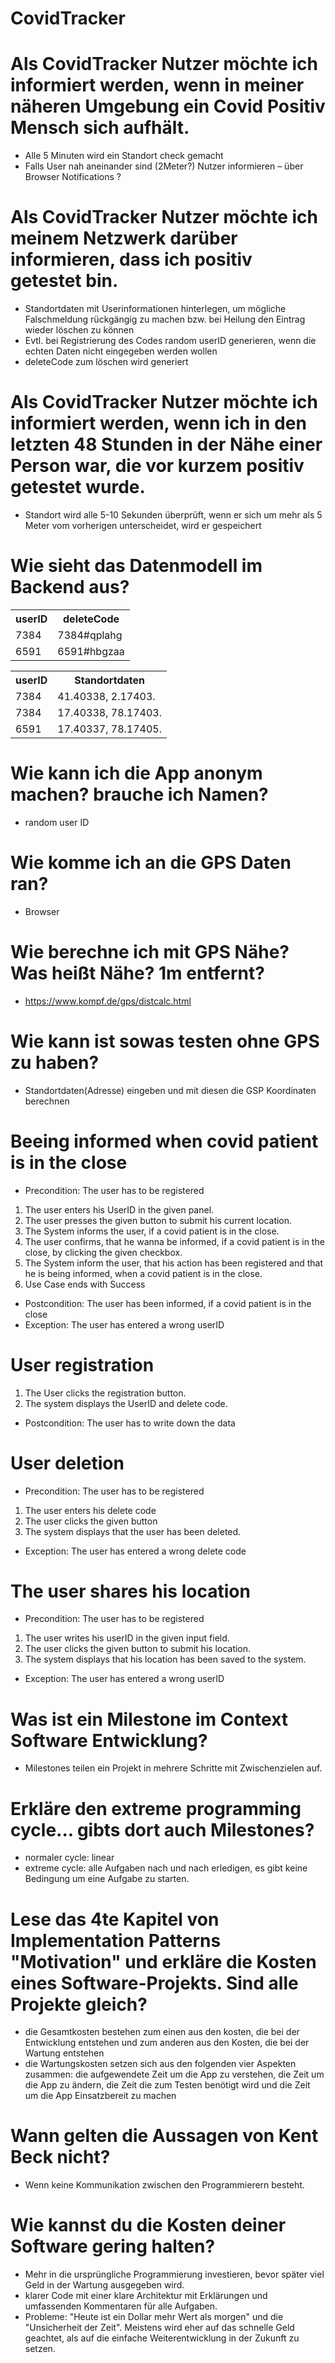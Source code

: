 # CovidTracker

# Als CovidTracker Nutzer möchte ich informiert werden, wenn in meiner näheren Umgebung ein Covid Positiv Mensch sich aufhält.
-	Alle 5 Minuten wird ein Standort check gemacht
-	Falls User nah aneinander sind (2Meter?) Nutzer informieren – über Browser Notifications ?

# Als CovidTracker Nutzer möchte ich meinem Netzwerk darüber informieren, dass ich positiv getestet bin.
-	Standortdaten mit Userinformationen hinterlegen, um mögliche Falschmeldung rückgängig zu machen bzw. bei Heilung den Eintrag wieder löschen zu können
-	Evtl. bei Registrierung des Codes random userID generieren, wenn die echten Daten nicht eingegeben werden wollen
-	deleteCode zum löschen wird generiert

# Als CovidTracker Nutzer möchte ich informiert werden, wenn ich in den letzten 48 Stunden in der Nähe einer Person war, die vor kurzem positiv getestet wurde.
-	Standort wird alle 5-10 Sekunden überprüft, wenn er sich um mehr als 5 Meter vom vorherigen unterscheidet, wird er gespeichert

# Wie sieht das Datenmodell im Backend aus?
<table>
  <tr>
    <th><b>userID</b></th>
    <th><b>deleteCode</b></th>
  </tr>
  <tr>
    <td>7384</td>
    <td>7384#qplahg</td>
  </tr>
    <tr>
    <td>6591</td>
    <td>6591#hbgzaa</td>
  </tr>
</table>

<table>
  <tr>
    <th><b>userID</b></th>
    <th><b>Standortdaten</b></th>
  </tr>
  <tr>
    <td>7384</td>
    <td>41.40338, 2.17403.</td>
  </tr>
    <tr>
    <td>7384</td>
    <td>17.40338, 78.17403.</td>
  </tr>
   <tr>
    <td>6591</td>
    <td>17.40337, 78.17405.</td>
  </tr>
</table>

# Wie kann ich die App anonym machen? brauche ich Namen?
-	random user ID
# Wie komme ich an die GPS Daten ran?
-	Browser
# Wie berechne ich mit GPS Nähe? Was heißt Nähe? 1m entfernt?
-	https://www.kompf.de/gps/distcalc.html
# Wie kann ist sowas testen ohne GPS zu haben?
-	Standortdaten(Adresse) eingeben und mit diesen die GSP Koordinaten berechnen

# Beeing informed when covid patient is in the close
- Precondition: The user has to be registered
1. The user enters his UserID in the given panel.
2. The user presses the given button to submit his current location.
3. The System informs the user, if a covid patient is in the close.
4. The user confirms, that he wanna be informed, if a covid patient is in the close, by clicking the given checkbox.
5. The System inform the user, that his action has been registered and that he is being informed, when a covid patient is in the close.
6. Use Case ends with Success
- Postcondition: The user has been informed, if a covid patient is in the close
- Exception: The user has entered a wrong userID

# User registration 
1. The User clicks the registration button.
2. The system displays the UserID and delete code.
- Postcondition: The user has to write down the data

# User deletion
- Precondition: The user has to be registered
1. The user enters his delete code
2. The user clicks the given button
3. The system displays that the user has been deleted.
- Exception: The user has entered a wrong delete code

# The user shares his location
- Precondition: The user has to be registered
1. The user writes his userID in the given input field.
2. The user clicks the given button to submit his location.
3. The system displays that his location has been saved to the system.
- Exception: The user has entered a wrong userID

# Was ist ein Milestone im Context Software Entwicklung?
- Milestones teilen ein Projekt in mehrere Schritte mit Zwischenzielen auf.

# Erkläre den extreme programming cycle... gibts dort auch Milestones?
- normaler cycle: linear
- extreme cycle: alle Aufgaben nach und nach erledigen, es gibt keine Bedingung um eine Aufgabe zu starten.

# Lese das 4te Kapitel von Implementation Patterns "Motivation" und erkläre die Kosten eines Software-Projekts. Sind alle Projekte gleich?
- die Gesamtkosten bestehen zum einen aus den kosten, die bei der Entwicklung entstehen und zum anderen aus den Kosten, die bei der Wartung entstehen
- die Wartungskosten setzen sich aus den folgenden vier Aspekten zusammen: die aufgewendete Zeit um die App zu verstehen, die Zeit um die App zu ändern, die Zeit die zum Testen benötigt wird und die Zeit um die App Einsatzbereit zu machen

# Wann gelten die Aussagen von Kent Beck nicht? 
- Wenn keine Kommunikation zwischen den Programmierern besteht.

# Wie kannst du die Kosten deiner Software gering halten?
- Mehr in die ursprüngliche Programmierung investieren, bevor später viel Geld in der Wartung ausgegeben wird.
- klarer Code mit einer klare Architektur mit Erklärungen und umfassenden Kommentaren für alle Aufgaben.
- Probleme: "Heute ist ein Dollar mehr Wert als morgen" und die "Unsicherheit der Zeit". Meistens wird eher auf das schnelle Geld geachtet, als auf die einfache Weiterentwicklung in der Zukunft zu setzen.
